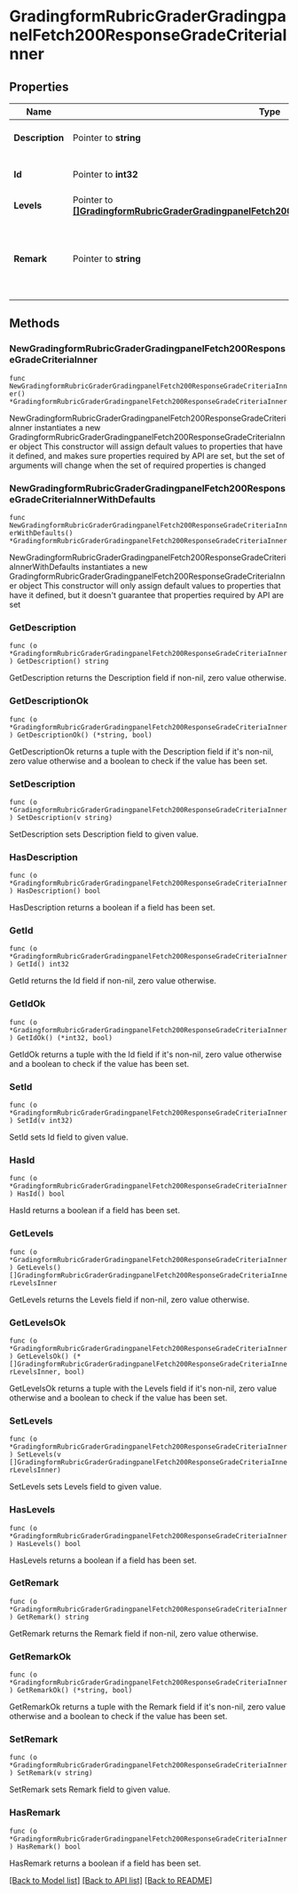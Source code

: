 # GradingformRubricGraderGradingpanelFetch200ResponseGradeCriteriaInner

## Properties

Name | Type | Description | Notes
------------ | ------------- | ------------- | -------------
**Description** | Pointer to **string** | Description of the Criteria | [optional] [default to "null"]
**Id** | Pointer to **int32** | ID of the Criteria | [optional] [default to null]
**Levels** | Pointer to [**[]GradingformRubricGraderGradingpanelFetch200ResponseGradeCriteriaInnerLevelsInner**](GradingformRubricGraderGradingpanelFetch200ResponseGradeCriteriaInnerLevelsInner.md) |  | [optional] 
**Remark** | Pointer to **string** | Any remarks for this criterion for the user being assessed | [optional] 

## Methods

### NewGradingformRubricGraderGradingpanelFetch200ResponseGradeCriteriaInner

`func NewGradingformRubricGraderGradingpanelFetch200ResponseGradeCriteriaInner() *GradingformRubricGraderGradingpanelFetch200ResponseGradeCriteriaInner`

NewGradingformRubricGraderGradingpanelFetch200ResponseGradeCriteriaInner instantiates a new GradingformRubricGraderGradingpanelFetch200ResponseGradeCriteriaInner object
This constructor will assign default values to properties that have it defined,
and makes sure properties required by API are set, but the set of arguments
will change when the set of required properties is changed

### NewGradingformRubricGraderGradingpanelFetch200ResponseGradeCriteriaInnerWithDefaults

`func NewGradingformRubricGraderGradingpanelFetch200ResponseGradeCriteriaInnerWithDefaults() *GradingformRubricGraderGradingpanelFetch200ResponseGradeCriteriaInner`

NewGradingformRubricGraderGradingpanelFetch200ResponseGradeCriteriaInnerWithDefaults instantiates a new GradingformRubricGraderGradingpanelFetch200ResponseGradeCriteriaInner object
This constructor will only assign default values to properties that have it defined,
but it doesn't guarantee that properties required by API are set

### GetDescription

`func (o *GradingformRubricGraderGradingpanelFetch200ResponseGradeCriteriaInner) GetDescription() string`

GetDescription returns the Description field if non-nil, zero value otherwise.

### GetDescriptionOk

`func (o *GradingformRubricGraderGradingpanelFetch200ResponseGradeCriteriaInner) GetDescriptionOk() (*string, bool)`

GetDescriptionOk returns a tuple with the Description field if it's non-nil, zero value otherwise
and a boolean to check if the value has been set.

### SetDescription

`func (o *GradingformRubricGraderGradingpanelFetch200ResponseGradeCriteriaInner) SetDescription(v string)`

SetDescription sets Description field to given value.

### HasDescription

`func (o *GradingformRubricGraderGradingpanelFetch200ResponseGradeCriteriaInner) HasDescription() bool`

HasDescription returns a boolean if a field has been set.

### GetId

`func (o *GradingformRubricGraderGradingpanelFetch200ResponseGradeCriteriaInner) GetId() int32`

GetId returns the Id field if non-nil, zero value otherwise.

### GetIdOk

`func (o *GradingformRubricGraderGradingpanelFetch200ResponseGradeCriteriaInner) GetIdOk() (*int32, bool)`

GetIdOk returns a tuple with the Id field if it's non-nil, zero value otherwise
and a boolean to check if the value has been set.

### SetId

`func (o *GradingformRubricGraderGradingpanelFetch200ResponseGradeCriteriaInner) SetId(v int32)`

SetId sets Id field to given value.

### HasId

`func (o *GradingformRubricGraderGradingpanelFetch200ResponseGradeCriteriaInner) HasId() bool`

HasId returns a boolean if a field has been set.

### GetLevels

`func (o *GradingformRubricGraderGradingpanelFetch200ResponseGradeCriteriaInner) GetLevels() []GradingformRubricGraderGradingpanelFetch200ResponseGradeCriteriaInnerLevelsInner`

GetLevels returns the Levels field if non-nil, zero value otherwise.

### GetLevelsOk

`func (o *GradingformRubricGraderGradingpanelFetch200ResponseGradeCriteriaInner) GetLevelsOk() (*[]GradingformRubricGraderGradingpanelFetch200ResponseGradeCriteriaInnerLevelsInner, bool)`

GetLevelsOk returns a tuple with the Levels field if it's non-nil, zero value otherwise
and a boolean to check if the value has been set.

### SetLevels

`func (o *GradingformRubricGraderGradingpanelFetch200ResponseGradeCriteriaInner) SetLevels(v []GradingformRubricGraderGradingpanelFetch200ResponseGradeCriteriaInnerLevelsInner)`

SetLevels sets Levels field to given value.

### HasLevels

`func (o *GradingformRubricGraderGradingpanelFetch200ResponseGradeCriteriaInner) HasLevels() bool`

HasLevels returns a boolean if a field has been set.

### GetRemark

`func (o *GradingformRubricGraderGradingpanelFetch200ResponseGradeCriteriaInner) GetRemark() string`

GetRemark returns the Remark field if non-nil, zero value otherwise.

### GetRemarkOk

`func (o *GradingformRubricGraderGradingpanelFetch200ResponseGradeCriteriaInner) GetRemarkOk() (*string, bool)`

GetRemarkOk returns a tuple with the Remark field if it's non-nil, zero value otherwise
and a boolean to check if the value has been set.

### SetRemark

`func (o *GradingformRubricGraderGradingpanelFetch200ResponseGradeCriteriaInner) SetRemark(v string)`

SetRemark sets Remark field to given value.

### HasRemark

`func (o *GradingformRubricGraderGradingpanelFetch200ResponseGradeCriteriaInner) HasRemark() bool`

HasRemark returns a boolean if a field has been set.


[[Back to Model list]](../README.md#documentation-for-models) [[Back to API list]](../README.md#documentation-for-api-endpoints) [[Back to README]](../README.md)


